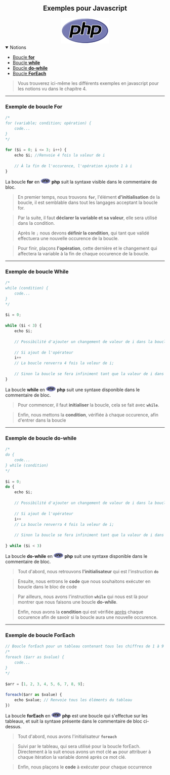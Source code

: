 <center><h2>Exemples pour Javascript</h2><img src="../../../assets/img/php.png" width="150px"></center>

<details open="open"><summary>Notions</summary>
<ul>
    <li><a href="#example-for">Boucle <b>for</b></a></li>
    <li><a href="#example-while">Boucle <b>while</b></a></li>
    <li><a href="#example-do_while">Boucle <b>do-while</b></a></li>
    <li><a href="#example-foreach">Boucle <b>ForEach</b></a></li>
</ul>
</details>

> Vous trouverez ici-même les différents exemples en javascript pour les notions vu dans le chapitre 4.
---
### Exemple de boucle For<a name="example-for"></a>
```js
/*
for (variable; condition; opération) {
    code...
}
*/

for ($i = 0; i <= 3; i++) {
    echo $i; //Renvoie 4 fois la valeur de i

    // À la fin de l'occurence, l'opération ajoute 1 à i
}
```

La boucle **for** en <img src="../../../assets/img/php.png" width="30px"> **php** suit la syntaxe visible dans le commentaire de bloc.

> En premier temps, nous trouvons **`for`**, l'élément **d'initialisation** de la boucle, il est semblable dans tout les langages acceptant la boucle for.

> Par la suite, il faut **déclarer la variable et sa valeur**, elle sera utilisé dans la condition.

> Après le `;` nous devons **définir la condition**, qui tant que validé effectuera une nouvelle occurence de la boucle.

> Pour finir, plaçons **l'opération**, cette dernière et le changement qui affectera la variable à la fin de chaque occurence de la boucle.

---

### Exemple de boucle While<a name="example-while"></a>
```js
/*
while (condition) {
    code...
}
*/

$i = 0;

while ($i < 3) {
    echo $i;

    // Possibilité d'ajouter un changement de valeur de i dans la boucle, ou plus tard dans le code

    // Si ajout de l'opérateur
    i++
    // La boucle renverra 4 fois la veleur de i;

    // Sinon la boucle se fera infiniment tant que la valeur de i dans le code ne sera pas modifié et supérieur ou égal à 3
}
```

La boucle **while** en <img src="../../../assets/img/php.png" width="30px"> **php** suit une syntaxe disponible dans le commentaire de bloc.

> Pour commencer, il faut **initialiser** la boucle, cela se fait avec **`while`**.

> Enfin, nous mettons la **condition**, vérifiée à chaque occurence, afin d'entrer dans la boucle

---

### Exemple de boucle do-while<a name="example-do_while"></a>
```js
/*
do {
    code...
} while (condition)
*/

$i = 0;
do {
    echo $i;

    // Possibilité d'ajouter un changement de valeur de i dans la boucle, ou plus tard dans le code

    // Si ajout de l'opérateur
    i++
    // La boucle renverra 4 fois la veleur de i;

    // Sinon la boucle se fera infiniment tant que la valeur de i dans le code ne sera pas modifié et supérieur ou égal à 3

} while ($i < 3)
```
La boucle **do-while** en <img src="../../../assets/img/php.png" width="30px"> **php** suit une syntaxe disponible dans le commentaire de bloc.

> Tout d'abord, nous retrouvons **l'initialisateur** qui est l'instruction **`do`**

> Ensuite, nous entrons le **code** que nous souhaitons exécuter en boucle dans le bloc de code

> Par ailleurs, nous avons l'instruction **`while`** qui nous est là pour montrer que nous faisons une boucle **do-while**.

> Enfin, nous avons la **condition** qui est vérifiée <u>après</u> chaque occurence afin de savoir si la boucle aura une nouvelle occurence.

---
### Exemple de boucle ForEach<a name="example-foreach"></a>
```js
// Boucle forEach pour un tableau contenant tous les chiffres de 1 à 9
/*
foreach ($arr as $value) {
    code...
}
*/

$arr = [1, 2, 3, 4, 5, 6, 7, 8, 9];

foreach($arr as $value) {
    echo $value; // Renvoie tous les éléments du tableau
})
```

La boucle **forEach** en <img src="../../../assets/img/php.png" width="30px"> **php** est une boucle qui s'effectue sur les tableaux, et suit la syntaxe présente dans le commentaire de bloc ci-dessus.

> Tout d'abord, nous avons l'initialisateur **`foreach`**

> Suivi par le tableau, qui sera utilisé pour la boucle forEach. Directement à la suit enous avons un mot clé **`as`** pour attribuer à chaque itération la variable donné après ce mot clé.


> Enfin, nous plaçons le **code** à exécuter pour chaque occurrence